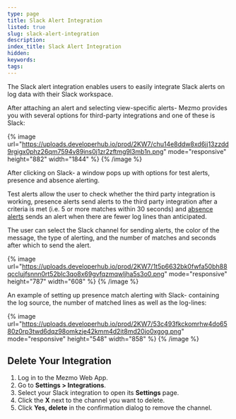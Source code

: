 ```yaml
---
type: page
title: Slack Alert Integration
listed: true
slug: slack-alert-integration
description: 
index_title: Slack Alert Integration
hidden: 
keywords: 
tags: 
---
```


The Slack alert integration enables users to easily integrate Slack alerts on log data with their Slack workspace. 

After attaching an alert and selecting view-specific alerts- Mezmo provides you with several options for third-party integrations and one of these is Slack:

{% image url="https://uploads.developerhub.io/prod/2KW7/chu14e8ddw8xd6jj13zzdd9rgigx0phz26qm7594v89ins0j1zr2zftmg9l3mb1n.png" mode="responsive" height="882" width="1844" %}
{% /image %}

After clicking on Slack- a window pops up with options for test alerts, presence and absence alerting.

Test alerts allow the user to check whether the third party integration is working, presence alerts send alerts to the third party integration after a criteria is met (i.e. 5 or more matches within 30 seconds) and [absence alerts](https://www.mezmo.com/blog/logdna-absence-alerting) sends an alert when there are fewer log lines than anticipated.

The user can select the Slack channel for sending alerts, the color of the message, the type of alerting, and the number of matches and seconds after which to send the alert.

{% image url="https://uploads.developerhub.io/prod/2KW7/1t5p6632bk0fwfa50bh88qcclujfsnnn0rt52blc3qo8x69gvfqzmqwljha5s3o0.png" mode="responsive" height="787" width="608" %}
{% /image %}

An example of setting up presence match alerting with Slack- containing the log source, the number of matched lines as well as the log-lines:

{% image url="https://uploads.developerhub.io/prod/2KW7/53c493fkckomrhw4do6580z0rp3twd6dqz98omkzje42kmm4d2it8md20jo0xgog.png" mode="responsive" height="548" width="858" %}
{% /image %}

## Delete Your Integration

1. Log in to the Mezmo Web App.
2. Go to **Settings &gt; Integrations**.
3. Select your Slack integration to open its **Settings** page.
4. Click the **X** next to the channel you want to delete.
5. Click **Yes, delete** in the confirmation dialog to remove the channel.